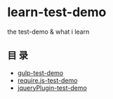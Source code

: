 # learn-test-demo

the test-demo & what i learn

## 目 录

- [gulp-test-demo]()
- [require.js-test-demo]()
- [jqueryPlugin-test-demo]()
